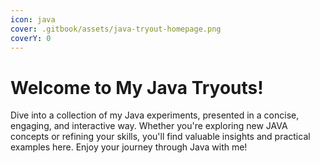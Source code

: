 ```yaml
---
icon: java
cover: .gitbook/assets/java-tryout-homepage.png
coverY: 0
---
```


# Welcome to My Java Tryouts!

Dive into a collection of my Java experiments, presented in a concise, engaging, and interactive way. Whether you're exploring new JAVA concepts or refining your skills, you'll find valuable insights and practical examples here. Enjoy your journey through Java with me!



